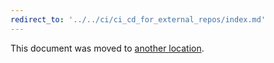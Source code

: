 ```yaml
---
redirect_to: '../../ci/ci_cd_for_external_repos/index.md'
---
```


This document was moved to [another location](../../ci/ci_cd_for_external_repos/index.md).

<!-- This redirect file can be deleted after February 1, 2021. -->
<!-- Before deletion, see: https://docs.gitlab.com/ee/development/documentation/#move-or-rename-a-page -->
